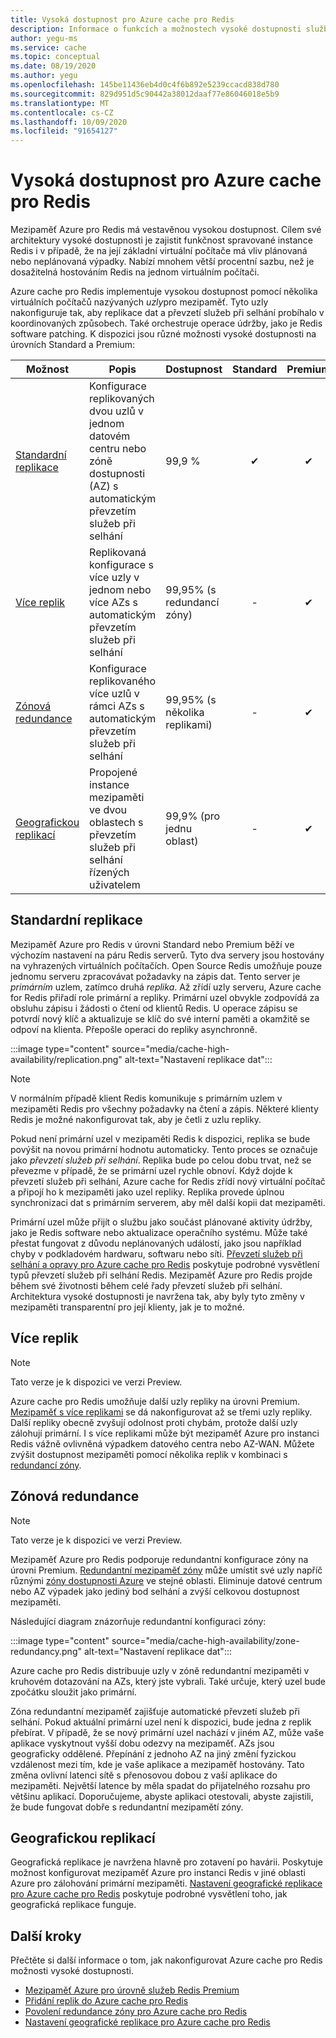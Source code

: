 ```yaml
---
title: Vysoká dostupnost pro Azure cache pro Redis
description: Informace o funkcích a možnostech vysoké dostupnosti služby Azure cache pro Redis
author: yegu-ms
ms.service: cache
ms.topic: conceptual
ms.date: 08/19/2020
ms.author: yegu
ms.openlocfilehash: 145be11436eb4d0c4f6b892e5239ccacd838d780
ms.sourcegitcommit: 829d951d5c90442a38012daaf77e86046018e5b9
ms.translationtype: MT
ms.contentlocale: cs-CZ
ms.lasthandoff: 10/09/2020
ms.locfileid: "91654127"
---
```

# <a name="high-availability-for-azure-cache-for-redis"></a>Vysoká dostupnost pro Azure cache pro Redis

Mezipaměť Azure pro Redis má vestavěnou vysokou dostupnost. Cílem své architektury vysoké dostupnosti je zajistit funkčnost spravované instance Redis i v případě, že na její základní virtuální počítače má vliv plánovaná nebo neplánovaná výpadky. Nabízí mnohem větší procentní sazbu, než je dosažitelná hostováním Redis na jednom virtuálním počítači.

Azure cache pro Redis implementuje vysokou dostupnost pomocí několika virtuálních počítačů nazývaných *uzly*pro mezipaměť. Tyto uzly nakonfiguruje tak, aby replikace dat a převzetí služeb při selhání probíhalo v koordinovaných způsobech. Také orchestruje operace údržby, jako je Redis software patching. K dispozici jsou různé možnosti vysoké dostupnosti na úrovních Standard a Premium:

| Možnost | Popis | Dostupnost | Standard | Premium |
| ------------------- | ------- | ------- | :------: | :---: |
| [Standardní replikace](#standard-replication)| Konfigurace replikovaných dvou uzlů v jednom datovém centru nebo zóně dostupnosti (AZ) s automatickým převzetím služeb při selhání | 99,9 % |✔|✔|
| [Více replik](#multiple-replicas) | Replikovaná konfigurace s více uzly v jednom nebo více AZs s automatickým převzetím služeb při selhání | 99,95% (s redundancí zóny) |-|✔|
| [Zónová redundance](#zone-redundancy) | Konfigurace replikovaného více uzlů v rámci AZs s automatickým převzetím služeb při selhání | 99,95% (s několika replikami) |-|✔|
| [Geografickou replikací](#geo-replication) | Propojené instance mezipaměti ve dvou oblastech s převzetím služeb při selhání řízených uživatelem | 99,9% (pro jednu oblast) |-|✔|

## <a name="standard-replication"></a>Standardní replikace

Mezipaměť Azure pro Redis v úrovni Standard nebo Premium běží ve výchozím nastavení na páru Redis serverů. Tyto dva servery jsou hostovány na vyhrazených virtuálních počítačích. Open Source Redis umožňuje pouze jednomu serveru zpracovávat požadavky na zápis dat. Tento server je *primárním* uzlem, zatímco druhá *replika*. Až zřídí uzly serveru, Azure cache for Redis přiřadí role primární a repliky. Primární uzel obvykle zodpovídá za obsluhu zápisu i žádosti o čtení od klientů Redis. U operace zápisu se potvrdí nový klíč a aktualizuje se klíč do své interní paměti a okamžitě se odpoví na klienta. Přepošle operaci do repliky asynchronně.

:::image type="content" source="media/cache-high-availability/replication.png" alt-text="Nastavení replikace dat":::
   
>[!NOTE]
>V normálním případě klient Redis komunikuje s primárním uzlem v mezipaměti Redis pro všechny požadavky na čtení a zápis. Některé klienty Redis je možné nakonfigurovat tak, aby je četli z uzlu repliky.
>
>

Pokud není primární uzel v mezipaměti Redis k dispozici, replika se bude povýšit na novou primární hodnotu automaticky. Tento proces se označuje jako *převzetí služeb při selhání*. Replika bude po celou dobu trvat, než se převezme v případě, že se primární uzel rychle obnoví. Když dojde k převzetí služeb při selhání, Azure cache for Redis zřídí nový virtuální počítač a připojí ho k mezipaměti jako uzel repliky. Replika provede úplnou synchronizaci dat s primárním serverem, aby měl další kopii dat mezipaměti.

Primární uzel může přijít o službu jako součást plánované aktivity údržby, jako je Redis software nebo aktualizace operačního systému. Může také přestat fungovat z důvodu neplánovaných událostí, jako jsou například chyby v podkladovém hardwaru, softwaru nebo síti. [Převzetí služeb při selhání a opravy pro Azure cache pro Redis](cache-failover.md) poskytuje podrobné vysvětlení typů převzetí služeb při selhání Redis. Mezipaměť Azure pro Redis projde během své životnosti během celé řady převzetí služeb při selhání. Architektura vysoké dostupnosti je navržena tak, aby byly tyto změny v mezipaměti transparentní pro její klienty, jak je to možné.

## <a name="multiple-replicas"></a>Více replik

>[!NOTE]
>Tato verze je k dispozici ve verzi Preview.
>
>

Azure cache pro Redis umožňuje další uzly repliky na úrovni Premium. [Mezipaměť s více replikami](cache-how-to-multi-replicas.md) se dá nakonfigurovat až se třemi uzly repliky. Další repliky obecně zvyšují odolnost proti chybám, protože další uzly zálohují primární. I s více replikami může být mezipaměť Azure pro instanci Redis vážně ovlivněná výpadkem datového centra nebo AZ-WAN. Můžete zvýšit dostupnost mezipaměti pomocí několika replik v kombinaci s [redundancí zóny](#zone-redundancy).

## <a name="zone-redundancy"></a>Zónová redundance

>[!NOTE]
>Tato verze je k dispozici ve verzi Preview.
>
>

Mezipaměť Azure pro Redis podporuje redundantní konfigurace zóny na úrovni Premium. [Redundantní mezipaměť zóny](cache-how-to-zone-redundancy.md) může umístit své uzly napříč různými [zóny dostupnosti Azure](https://docs.microsoft.com/azure/availability-zones/az-overview) ve stejné oblasti. Eliminuje datové centrum nebo AZ výpadek jako jediný bod selhání a zvýší celkovou dostupnost mezipaměti.

Následující diagram znázorňuje redundantní konfiguraci zóny:

:::image type="content" source="media/cache-high-availability/zone-redundancy.png" alt-text="Nastavení replikace dat":::
   
Azure cache pro Redis distribuuje uzly v zóně redundantní mezipaměti v kruhovém dotazování na AZs, který jste vybrali. Také určuje, který uzel bude zpočátku sloužit jako primární.

Zóna redundantní mezipaměť zajišťuje automatické převzetí služeb při selhání. Pokud aktuální primární uzel není k dispozici, bude jedna z replik přebírat. V případě, že se nový primární uzel nachází v jiném AZ, může vaše aplikace vyskytnout vyšší dobu odezvy na mezipaměť. AZs jsou geograficky oddělené. Přepínání z jednoho AZ na jiný změní fyzickou vzdálenost mezi tím, kde je vaše aplikace a mezipaměť hostovány. Tato změna ovlivní latenci sítě s přenosovou dobou z vaší aplikace do mezipaměti. Největší latence by měla spadat do přijatelného rozsahu pro většinu aplikací. Doporučujeme, abyste aplikaci otestovali, abyste zajistili, že bude fungovat dobře s redundantní mezipamětí zóny.

## <a name="geo-replication"></a>Geografickou replikací

Geografická replikace je navržena hlavně pro zotavení po havárii. Poskytuje možnost konfigurovat mezipaměť Azure pro instanci Redis v jiné oblasti Azure pro zálohování primární mezipaměti. [Nastavení geografické replikace pro Azure cache pro Redis](cache-how-to-geo-replication.md) poskytuje podrobné vysvětlení toho, jak geografická replikace funguje.

## <a name="next-steps"></a>Další kroky

Přečtěte si další informace o tom, jak nakonfigurovat Azure cache pro Redis možnosti vysoké dostupnosti.

* [Mezipaměť Azure pro úrovně služeb Redis Premium](cache-overview.md#service-tiers)
* [Přidání replik do Azure cache pro Redis](cache-how-to-multi-replicas.md)
* [Povolení redundance zóny pro Azure cache pro Redis](cache-how-to-zone-redundancy.md)
* [Nastavení geografické replikace pro Azure cache pro Redis](cache-how-to-geo-replication.md)
